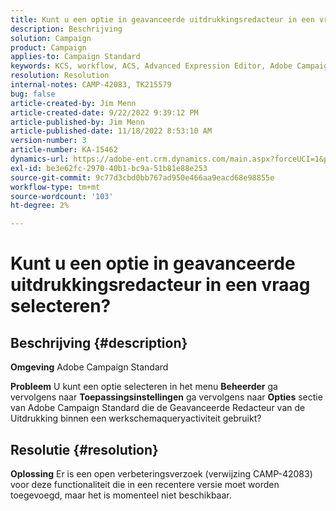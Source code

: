 ```yaml
---
title: Kunt u een optie in geavanceerde uitdrukkingsredacteur in een vraag selecteren?
description: Beschrijving
solution: Campaign
product: Campaign
applies-to: Campaign Standard
keywords: KCS, workflow, ACS, Advanced Expression Editor, Adobe Campaign Standard, select option, query, workaround
resolution: Resolution
internal-notes: CAMP-42083, TK215579
bug: false
article-created-by: Jim Menn
article-created-date: 9/22/2022 9:39:12 PM
article-published-by: Jim Menn
article-published-date: 11/18/2022 8:53:10 AM
version-number: 3
article-number: KA-15462
dynamics-url: https://adobe-ent.crm.dynamics.com/main.aspx?forceUCI=1&pagetype=entityrecord&etn=knowledgearticle&id=3f6ed8fb-be3a-ed11-9db1-0022480866ad
exl-id: be3e62fc-2970-40b1-bc9a-51b81e88e253
source-git-commit: 9c77d3cbd0bb767ad950e466aa9eacd68e98855e
workflow-type: tm+mt
source-wordcount: '103'
ht-degree: 2%

---
```


# Kunt u een optie in geavanceerde uitdrukkingsredacteur in een vraag selecteren?

## Beschrijving {#description}


<b>Omgeving</b>
Adobe Campaign Standard

<b>Probleem</b>
U kunt een optie selecteren in het menu <b>Beheerder</b> ga vervolgens naar <b>Toepassingsinstellingen</b> ga vervolgens naar <b>Opties</b> sectie van Adobe Campaign Standard die de Geavanceerde Redacteur van de Uitdrukking binnen een werkschemaqueryactiviteit gebruikt?


## Resolutie {#resolution}


<b>Oplossing</b>
Er is een open verbeteringsverzoek (verwijzing CAMP-42083) voor deze functionaliteit die in een recentere versie moet worden toegevoegd, maar het is momenteel niet beschikbaar.

